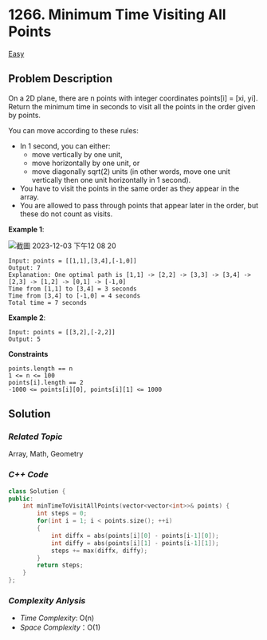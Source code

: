 # 1266. Minimum Time Visiting All Points
[Easy](https://leetcode.com/problems/minimum-time-visiting-all-points/description/)

## Problem Description

On a 2D plane, there are n points with integer coordinates points[i] = [xi, yi]. Return the minimum time in seconds to visit all the points in the order given by points.

You can move according to these rules:

  - In 1 second, you can either:
    - move vertically by one unit,
    - move horizontally by one unit, or
    - move diagonally sqrt(2) units (in other words, move one unit vertically then one unit horizontally in 1 second).
  - You have to visit the points in the same order as they appear in the array.
  - You are allowed to pass through points that appear later in the order, but these do not count as visits.

**Example 1**:

![截圖 2023-12-03 下午12 08 20](https://github.com/Eddiecc06/LeetCode/assets/18256877/939e7079-738e-4809-a25e-eee75074f579)

```
Input: points = [[1,1],[3,4],[-1,0]]
Output: 7
Explanation: One optimal path is [1,1] -> [2,2] -> [3,3] -> [3,4] -> [2,3] -> [1,2] -> [0,1] -> [-1,0]   
Time from [1,1] to [3,4] = 3 seconds 
Time from [3,4] to [-1,0] = 4 seconds
Total time = 7 seconds
```
**Example 2**:
```
Input: points = [[3,2],[-2,2]]
Output: 5
```

**Constraints**
```
points.length == n
1 <= n <= 100
points[i].length == 2
-1000 <= points[i][0], points[i][1] <= 1000
```

## Solution

### _Related Topic_
   Array, Math, Geometry

### _C++ Code_
```cpp
class Solution {
public:
    int minTimeToVisitAllPoints(vector<vector<int>>& points) {
        int steps = 0;
        for(int i = 1; i < points.size(); ++i)
        {
            int diffx = abs(points[i][0] - points[i-1][0]);
            int diffy = abs(points[i][1] - points[i-1][1]);
            steps += max(diffx, diffy);
        }
        return steps;
    }
};
```

### _Complexity Anlysis_
- _Time Complexity_: O(n)
- _Space Complexity_：O(1)
